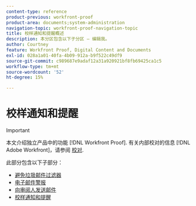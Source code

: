 ```yaml
---
content-type: reference
product-previous: workfront-proof
product-area: documents;system-administration
navigation-topic: workfront-proof-navigation-topic
title: 校样通知和提醒概述
description: 本分区包含以下子分区 – 编辑我。
author: Courtney
feature: Workfront Proof, Digital Content and Documents
exl-id: 028a1a01-40fa-4b09-912a-b9f522c49df9
source-git-commit: c989687e9adaf12a31a920921bf8fb69425ca1c5
workflow-type: tm+mt
source-wordcount: '52'
ht-degree: 15%

---
```


# 校样通知和提醒

>[!IMPORTANT]
>
>本文介绍独立产品中的功能 [!DNL Workfront Proof]. 有关内部校对的信息 [!DNL Adobe Workfront]，请参阅 [校对](../../review-and-approve-work/proofing/proofing.md).

此部分包含以下子部分：

* [避免垃圾邮件过滤器](../../workfront-proof/wp-emailsntfctns/avoiding-spam-filters/avoid-spam-filters.md)
* [电子邮件警报](../../workfront-proof/wp-emailsntfctns/email-alerts/email-alerts.md)
* [向审阅人发送邮件](../../workfront-proof/wp-emailsntfctns/messaging-reviewers/send-messages-to-reviewers.md)
* [校样通知和提醒](../../workfront-proof/wp-emailsntfctns/proof-notifications-and-reminders/proof-notifications-and-reminders.md)
